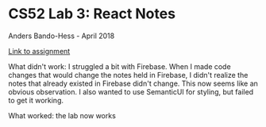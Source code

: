 # CS52 Lab 3: React Notes

Anders Bando-Hess - April 2018

[Link to assignment](http://andy-cs52-lab3.surge.sh/)

What didn't work: I struggled a bit with Firebase. When I made code changes that would change the notes held in Firebase, I didn't realize the notes that already existed in Firebase didn't change. This now seems like an obvious observation.
I also wanted to use SemanticUI for styling, but failed to get it working.

What worked: the lab now works

